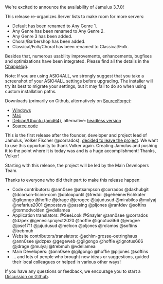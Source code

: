 We're excited to announce the availability of Jamulus 3.7.0!

This release re-organizes Server lists to make room for more servers:
- Default has been renamed to Any Genre 1.
- Any Genre has been renamed to Any Genre 2.
- Any Genre 3 has been added.
- Choral/Barbershop has been added.
- Classical/Folk/Choral has been renamed to Classical/Folk.

Besides that, numerous usability improvements, enhancements, bugfixes and optimizations have been integrated.
Please find all the details in the [Changelog](https://github.com/jamulussoftware/jamulus/releases/tag/r3_7_0).

Note: If you are using ASIO4ALL, we strongly suggest that you take a screenshot of your ASIO4ALL settings before upgrading.
The installer will try its best to migrate your settings, but it may fail to do so when using custom installation paths.

Downloads (primarily on Github, alternatively on [SourceForge](https://sourceforge.net/projects/llcon/files/latest/download)):
- [Windows](https://github.com/jamulussoftware/jamulus/releases/download/r3_7_0/jamulus_3.7.0_win.exe)
- [Mac](https://github.com/jamulussoftware/jamulus/releases/download/r3_7_0/jamulus_3.7.0_mac.dmg)
- [Debian/Ubuntu (amd64)](https://github.com/jamulussoftware/jamulus/releases/download/r3_7_0/jamulus_3.7.0_ubuntu_amd64.deb), alternative: [headless version](https://github.com/jamulussoftware/jamulus/releases/download/r3_7_0/jamulus_headless_3.7.0_ubuntu_amd64.deb)
- [Source code](https://github.com/jamulussoftware/jamulus/archive/r3_7_0.tar.gz)

This is the first release after the founder, developer and project lead of Jamulus, Volker Fischer (@corrados), [decided to leave the project](https://github.com/jamulussoftware/jamulus/discussions/928).
We want to use this opportunity to thank Volker again. Creating Jamulus and pushing it to the point where it is today was and is a huge accomplishment! Thanks, Volker!

Starting with this release, the project will be led by the Main Developers Team.

Thanks to everyone who did their part to make this release happen:
- Code contributors: @ann0see @atsampson @corrados @dakhubgit @dcorson-ticino-com @doloopuntil @freddii @geheimerEichkater @gilgongo @hoffie @jdrage @jerogee @jujudusud @mirabilos @mulyaj @nefarius2001 @npostavs @passing @pljones @ranfdev @softins @tormodvolden @vdellamea
- Application translators: @SeeLook @Snayler @ann0see @corrados @dzpex @genesisproject2020 @hoffie @ignotus666 @jerogee @jose1711 @jujudusud @melcon @pljones @rolamos @softins @trebmuh
- Website contributors/translators: @achim-grosse-oetringhaus @ann0see @dzpex @gegeweb @gilgongo @hoffie @ignotus666 @jdrage @mulyaj @trebmuh @vdellamea
- Main Developers: @ann0see @gilgongo @hoffie @pljones @softins
- ... and lots of people who brought new ideas or suggestions, guided their local colleagues or helped in various other ways!


If you have any questions or feedback, we encourage you to start a [Discussion on Github](https://github.com/jamulussoftware/jamulus/discussions/new).
